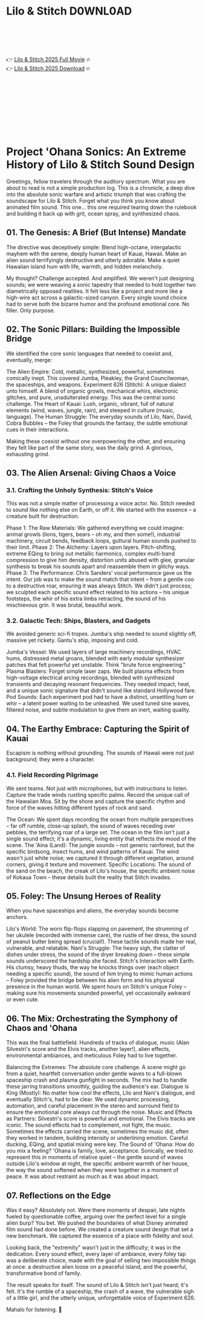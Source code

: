# Lilo & Stitch D0WNL0AD

<br><br><br><br>


👉 <a href="https://Joe-minbcabige1975.github.io/xscgfznyae/">Lilo & Stitch 2025 Full Movie</a> 🔥
<br>
👉 <a href="https://Joe-minbcabige1975.github.io/xscgfznyae/">Lilo & Stitch 2025 Download</a> 🔥


<br><br><br><br><br><br><br><br>



# Project 'Ohana Sonics: An Extreme History of Lilo & Stitch Sound Design

Greetings, fellow travelers through the auditory spectrum. What you are about to read is not a simple production log. This is a chronicle, a deep dive into the absolute sonic warfare and artistic triumph that was crafting the soundscape for Lilo & Stitch. Forget what you think you know about animated film sound. This one... this one required tearing down the rulebook and building it back up with grit, ocean spray, and synthesized chaos.

## 01. The Genesis: A Brief (But Intense) Mandate

The directive was deceptively simple: Blend high-octane, intergalactic mayhem with the serene, deeply human heart of Kauai, Hawaii. Make an alien sound terrifyingly destructive and utterly adorable. Make a quiet Hawaiian island hum with life, warmth, and hidden melancholy.

My thought? Challenge accepted. And amplified. We weren't just designing sounds; we were weaving a sonic tapestry that needed to hold together two diametrically opposed realities. It felt less like a project and more like a high-wire act across a galactic-sized canyon. Every single sound choice had to serve both the bizarre humor and the profound emotional core. No filler. Only purpose.

## 02. The Sonic Pillars: Building the Impossible Bridge

We identified the core sonic languages that needed to coexist and, eventually, merge:

   The Alien Empire: Cold, metallic, synthesized, powerful, sometimes comically inept. This covered Jumba, Pleakley, the Grand Councilwoman, the spaceships, and weapons.
   Experiment 626 (Stitch): A unique dialect unto himself. A blend of organic growls, mechanical whirs, electronic glitches, and pure, unadulterated energy. This was the central sonic challenge.
   The Heart of Kauai: Lush, organic, vibrant, full of natural elements (wind, waves, jungle, rain), and steeped in culture (music, language).
   The Human Struggle: The everyday sounds of Lilo, Nani, David, Cobra Bubbles – the Foley that grounds the fantasy, the subtle emotional cues in their interactions.

Making these coexist without one overpowering the other, and ensuring they felt like part of the same story, was the daily grind. A glorious, exhausting grind.

## 03. The Alien Arsenal: Giving Chaos a Voice

### 3.1. Crafting the Unholy Synthesis: Stitch's Voice

This was not a simple matter of processing a voice actor. No. Stitch needed to sound like nothing else on Earth, or off it. We started with the essence – a creature built for destruction.

   Phase 1: The Raw Materials: We gathered everything we could imagine: animal growls (lions, tigers, bears – oh my, and then some!), industrial machinery, circuit bends, feedback loops, guttural human sounds pushed to their limit.
   Phase 2: The Alchemy: Layers upon layers. Pitch-shifting, extreme EQing to bring out metallic harmonics, complex multi-band compression to give him density, distortion units abused with glee, granular synthesis to break his sounds apart and reassemble them in glitchy ways.
   Phase 3: The Performance: Chris Sanders' vocal performance gave us the intent. Our job was to make the sound match that intent – from a gentle coo to a destructive roar, ensuring it was always Stitch. We didn't just process; we sculpted each specific sound effect related to his actions – his unique footsteps, the whir of his extra limbs retracting, the sound of his mischievous grin. It was brutal, beautiful work.

### 3.2. Galactic Tech: Ships, Blasters, and Gadgets

We avoided generic sci-fi tropes. Jumba's ship needed to sound slightly off, massive yet rickety. Gantu's ship, imposing and cold.

   Jumba's Vessel: We used layers of large machinery recordings, HVAC hums, distressed metal groans, blended with early modular synthesizer patches that felt powerful yet unstable. Think "brute force engineering."
   Plasma Blasters: Forget simple laser zaps. We built plasma effects from high-voltage electrical arcing recordings, blended with synthesized transients and decaying resonant frequencies. They needed impact, heat, and a unique sonic signature that didn't sound like standard Hollywood fare.
   Pod Sounds: Each experiment pod had to have a distinct, unsettling hum or whir – a latent power waiting to be unleashed. We used tuned sine waves, filtered noise, and subtle modulation to give them an inert, waiting quality.

## 04. The Earthy Embrace: Capturing the Spirit of Kauai

Escapism is nothing without grounding. The sounds of Hawaii were not just background; they were a character.

### 4.1. Field Recording Pilgrimage

We sent teams. Not just with microphones, but with instructions to listen. Capture the trade winds rustling specific palms. Record the unique call of the Hawaiian Moa. Sit by the shore and capture the specific rhythm and force of the waves hitting different types of rock and sand.

   The Ocean: We spent days recording the ocean from multiple perspectives – far off rumble, close-up splash, the sound of waves receding over pebbles, the terrifying roar of a large set. The ocean in the film isn't just a single sound effect; it's a dynamic, living entity that reflects the mood of the scene.
   The 'Aina (Land): The jungle sounds – not generic rainforest, but the specific birdsong, insect hums, and wind patterns of Kauai. The wind wasn't just white noise; we captured it through different vegetation, around corners, giving it texture and movement.
   Specific Locations: The sound of the sand on the beach, the creak of Lilo's house, the specific ambient noise of Kokaua Town – these details built the reality that Stitch invades.

## 05. Foley: The Unsung Heroes of Reality

When you have spaceships and aliens, the everyday sounds become anchors.

   Lilo's World: The worn flip-flops slapping on pavement, the strumming of her ukulele (recorded with immense care), the rustle of her dress, the sound of peanut butter being spread (crucial!). These tactile sounds made her real, vulnerable, and relatable.
   Nani's Struggle: The heavy sigh, the clatter of dishes under stress, the sound of the dryer breaking down – these simple sounds underscored the hardship she faced.
   Stitch's Interaction with Earth: His clumsy, heavy thuds, the way he knocks things over (each object needing a specific sound), the sound of him trying to mimic human actions – Foley provided the bridge between his alien form and his physical presence in the human world. We spent hours on Stitch's unique Foley – making sure his movements sounded powerful, yet occasionally awkward or even cute.

## 06. The Mix: Orchestrating the Symphony of Chaos and 'Ohana

This was the final battlefield. Hundreds of tracks of dialogue, music (Alan Silvestri's score and the Elvis tracks, another layer!), alien effects, environmental ambiances, and meticulous Foley had to live together.

   Balancing the Extremes: The absolute core challenge. A scene might go from a quiet, heartfelt conversation under gentle waves to a full-blown spaceship crash and plasma gunfight in seconds. The mix had to handle these jarring transitions smoothly, guiding the audience's ear.
   Dialogue is King (Mostly): No matter how cool the effects, Lilo and Nani's dialogue, and eventually Stitch's, had to be clear. We used dynamic processing, automation, and careful placement in the stereo and surround field to ensure the emotional core always cut through the noise.
   Music and Effects as Partners: Silvestri's score is powerful and emotional. The Elvis tracks are iconic. The sound effects had to complement, not fight, the music. Sometimes the effects carried the scene, sometimes the music did, often they worked in tandem, building intensity or underlining emotion. Careful ducking, EQing, and spatial mixing were key.
   The Sound of 'Ohana: How do you mix a feeling? 'Ohana is family, love, acceptance. Sonically, we tried to represent this in moments of relative quiet – the gentle sound of waves outside Lilo's window at night, the specific ambient warmth of her house, the way the sound softened when they were together in a moment of peace. It was about restraint as much as it was about impact.

## 07. Reflections on the Edge

Was it easy? Absolutely not. Were there moments of despair, late nights fueled by questionable coffee, arguing over the perfect level for a single alien burp? You bet. We pushed the boundaries of what Disney animated film sound had done before. We created a creature sound design that set a new benchmark. We captured the essence of a place with fidelity and soul.

Looking back, the "extremity" wasn't just in the difficulty; it was in the dedication. Every sound effect, every layer of ambiance, every foley tap was a deliberate choice, made with the goal of selling two impossible things at once: a destructive alien loose on a peaceful island, and the powerful, transformative bond of family.

The result speaks for itself. The sound of Lilo & Stitch isn't just heard; it's felt. It's the rumble of a spaceship, the crash of a wave, the vulnerable sigh of a little girl, and the utterly unique, unforgettable voice of Experiment 626.

Mahalo for listening. 🤙


